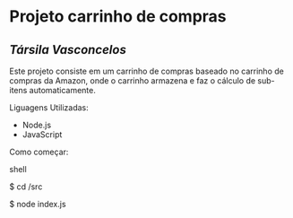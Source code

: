 # Projeto carrinho de compras

## _Társila Vasconcelos_

Este projeto consiste em um carrinho de compras baseado no carrinho de compras da Amazon, onde o carrinho armazena e faz o cálculo de sub-itens automaticamente.

Liguagens Utilizadas:

- Node.js
- JavaScript

Como começar:

shell
  
  $ cd /src
  
  $ node index.js

